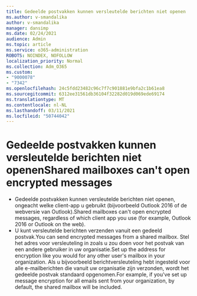 ```yaml
---
title: Gedeelde postvakken kunnen versleutelde berichten niet openen
ms.author: v-smandalika
author: v-smandalika
manager: dansimp
ms.date: 02/24/2021
audience: Admin
ms.topic: article
ms.service: o365-administration
ROBOTS: NOINDEX, NOFOLLOW
localization_priority: Normal
ms.collection: Adm_O365
ms.custom:
- "9000078"
- "7342"
ms.openlocfilehash: 24c5fdd23482c96c7f7c901881e9bfa2c1b61ea8
ms.sourcegitcommit: 6312ee31561db36104f32282d019d069ede69174
ms.translationtype: MT
ms.contentlocale: nl-NL
ms.lasthandoff: 03/11/2021
ms.locfileid: "50744042"
---
```

# <a name="shared-mailboxes-cant-open-encrypted-messages"></a><span data-ttu-id="300a0-102">Gedeelde postvakken kunnen versleutelde berichten niet openen</span><span class="sxs-lookup"><span data-stu-id="300a0-102">Shared mailboxes can't open encrypted messages</span></span>

- <span data-ttu-id="300a0-103">Gedeelde postvakken kunnen versleutelde berichten niet openen, ongeacht welke client-app u gebruikt (bijvoorbeeld Outlook 2016 of de webversie van Outlook).</span><span class="sxs-lookup"><span data-stu-id="300a0-103">Shared mailboxes can't open encrypted messages, regardless of which client app you use (for example, Outlook 2016 or Outlook on the web).</span></span>
- <span data-ttu-id="300a0-104">U kunt versleutelde berichten verzenden vanuit een gedeeld postvak.</span><span class="sxs-lookup"><span data-stu-id="300a0-104">You can send encrypted messages from a shared mailbox.</span></span> <span data-ttu-id="300a0-105">Stel het adres voor versleuteling in zoals u zou doen voor het postvak van een andere gebruiker in uw organisatie.</span><span class="sxs-lookup"><span data-stu-id="300a0-105">Set up the address for encryption like you would for any other user's mailbox in your organization.</span></span> <span data-ttu-id="300a0-106">Als u bijvoorbeeld berichtversleuteling hebt ingesteld voor alle e-mailberichten die vanuit uw organisatie zijn verzonden, wordt het gedeelde postvak standaard opgenomen.</span><span class="sxs-lookup"><span data-stu-id="300a0-106">For example, if you've set up message encryption for all emails sent from your organization, by default, the shared mailbox will be included.</span></span>
